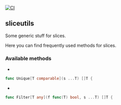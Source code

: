 [![CI](https://github.com/dkharms/sliceutils/actions/workflows/main-workflow.yml/badge.svg?branch=main)](https://github.com/dkharms/sliceutils/actions/workflows/main-workflow.yml)

## sliceutils

Some generic stuff for slices.

Here you can find frequently used methods for slices.

### Available methods

- 
```go
func Unique[T comparable](s ...T) []T {
```

-
```go
func Filter[T any](f func(T) bool, s ...T) []T {
```
